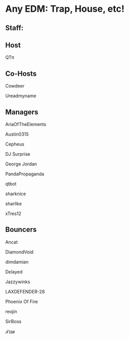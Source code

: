 Any EDM: Trap, House, etc!
===========================

Staff:
------

Host
----
QTπ

Co-Hosts
--------
Cowdeer

Ureadmyname

Managers
--------
AriaOfTheElements

Austin0315

Cepheus

DJ Surprise

George Jordan

PandaPropaganda

qtbot

sharknice

sharlike

xTres12

Bouncers
--------
Ancat

DiamondVoid

dimdamian

Dєlayed

Jazzywinks

LAXDEFENDER-28

Phoenix Of Fire

reojin

SirBoss

ℱɪɪø
